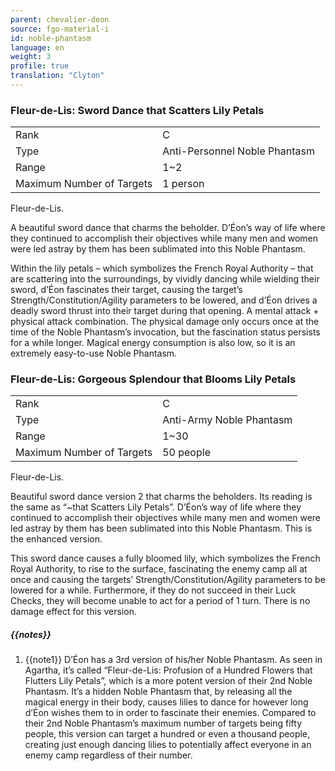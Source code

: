 ```yaml
---
parent: chevalier-deon
source: fgo-material-i
id: noble-phantasm
language: en
weight: 3
profile: true
translation: "Clyton"
---
```


### Fleur-de-Lis: Sword Dance that Scatters Lily Petals

<table>
  <tr><td>Rank</td><td>C</td></tr>
  <tr><td>Type</td><td>Anti-Personnel Noble Phantasm</td></tr>
  <tr><td>Range</td><td>1~2</td></tr>
  <tr><td>Maximum Number of Targets</td><td>1 person</td></tr>
</table>

Fleur-de-Lis.

A beautiful sword dance that charms the beholder. D’Éon’s way of life where they continued to accomplish their objectives while many men and women were led astray by them has been sublimated into this Noble Phantasm.

Within the lily petals – which symbolizes the French Royal Authority – that are scattering into the surroundings, by vividly dancing while wielding their sword, d’Éon fascinates their target, causing the target’s Strength/Constitution/Agility parameters to be lowered, and d’Éon drives a deadly sword thrust into their target during that opening. A mental attack + physical attack combination. The physical damage only occurs once at the time of the Noble Phantasm’s invocation, but the fascination status persists for a while longer. Magical energy consumption is also low, so it is an extremely easy-to-use Noble Phantasm.


### Fleur-de-Lis: Gorgeous Splendour that Blooms Lily Petals

<table>
  <tr><td>Rank</td><td>C</td></tr>
  <tr><td>Type</td><td>Anti-Army Noble Phantasm</td></tr>
  <tr><td>Range</td><td>1~30</td></tr>
  <tr><td>Maximum Number of Targets</td><td>50 people</td></tr>
</table>

Fleur-de-Lis.

Beautiful sword dance version 2 that charms the beholders. Its reading is the same as “~that Scatters Lily Petals”. D’Éon’s way of life where they continued to accomplish their objectives while many men and women were led astray by them has been sublimated into this Noble Phantasm. This is the enhanced version.

This sword dance causes a fully bloomed lily, which symbolizes the French Royal Authority, to rise to the surface, fascinating the enemy camp all at once and causing the targets’ Strength/Constitution/Agility parameters to be lowered for a while. Furthermore, if they do not succeed in their Luck Checks, they will become unable to act for a period of 1 turn. There is no damage effect for this version.

##### {{notes}}

1. {{note1}} D’Éon has a 3rd version of his/her Noble Phantasm. As seen in Agartha, it’s called “Fleur-de-Lis: Profusion of a Hundred Flowers that Flutters Lily Petals”, which is a more potent version of their 2nd Noble Phantasm. It’s a hidden Noble Phantasm that, by releasing all the magical energy in their body, causes lilies to dance for however long d’Éon wishes them to in order to fascinate their enemies. Compared to their 2nd Noble Phantasm’s maximum number of targets being fifty people, this version can target a hundred or even a thousand people, creating just enough dancing lilies to potentially affect everyone in an enemy camp regardless of their number.
